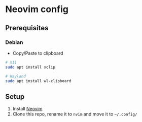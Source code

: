 # Neovim config

## Prerequisites

### Debian

- Copy/Paste to clipboard

```sh
# X11
sudo apt install xclip

# Wayland
sudo apt install wl-clipboard
```

## Setup

1. Install [Neovim](https://github.com/neovim/neovim/blob/master/INSTALL.md)
2. Clone this repo, rename it to `nvim` and move it to `~/.config/`
